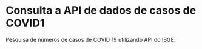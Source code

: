 # Consulta a API de dados de casos de COVID1
Pesquisa  de números de casos de COVID 19 utilizando API do IBGE.
